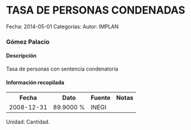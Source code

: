 TASA DE PERSONAS CONDENADAS
=====

Fecha: 2014-05-01
Categorías: 
Autor: IMPLAN

### Gómez Palacio

#### Descripción

Tasa de personas con sentencia condenatoria

#### Información recopilada

<table class="table table-hover table-bordered">
  <tr><th>Fecha</th><th>Dato</th><th>Fuente</th><th>Notas</th></tr>
  <tr><td>2008-12-31</td><td>89.9000 %</td><td>INEGI</td><td></td></tr>
</table>

Unidad: Cantidad.

